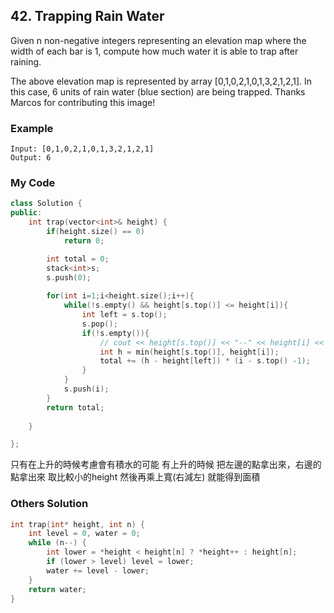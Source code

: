 ## 42. Trapping Rain Water

Given n non-negative integers representing an elevation map where the width of each bar is 1, compute how much water it is able to trap after raining.

The above elevation map is represented by array [0,1,0,2,1,0,1,3,2,1,2,1]. In this case, 6 units of rain water (blue section) are being trapped. Thanks Marcos for contributing this image!

### Example
```
Input: [0,1,0,2,1,0,1,3,2,1,2,1]
Output: 6
```

### My Code
```c++
class Solution {
public:
    int trap(vector<int>& height) {
        if(height.size() == 0)
            return 0;

        int total = 0;
        stack<int>s;
        s.push(0);
    
        for(int i=1;i<height.size();i++){
            while(!s.empty() && height[s.top()] <= height[i]){
                int left = s.top();
                s.pop();
                if(!s.empty()){
                    // cout << height[s.top()] << "--" << height[i] << endl;
                    int h = min(height[s.top()], height[i]);
                    total += (h - height[left]) * (i - s.top() -1);
                }
            }
            s.push(i);
        }
        return total;
    
    }

};
```
只有在上升的時候考慮會有積水的可能
有上升的時候 把左邊的點拿出來，右邊的點拿出來 取比較小的height 然後再乘上寬(右減左)
就能得到面積

### Others Solution
```c++
int trap(int* height, int n) {
    int level = 0, water = 0;
    while (n--) {
        int lower = *height < height[n] ? *height++ : height[n];
        if (lower > level) level = lower;
        water += level - lower;
    }
    return water;
}
```


